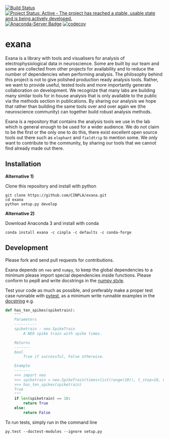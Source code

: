 [![Build Status](https://travis-ci.org/CINPLA/exana.svg)](https://travis-ci.org/CINPLA/exana)
[![Project Status: Active - The project has reached a stable, usable state and is being actively developed.](http://www.repostatus.org/badges/latest/active.svg)](http://www.repostatus.org/#active)
[![Anaconda-Server Badge](https://anaconda.org/cinpla/exana/badges/installer/conda.svg)](https://conda.anaconda.org/cinpla)
[![codecov](https://codecov.io/gh/CINPLA/exana/branch/dev/graph/badge.svg)](https://codecov.io/gh/CINPLA/exana)
# exana

Exana is a library with tools and visualisers for analysis of electrophysiological data in neuroscience. Some are built by our team and some are collected from other projects for availability and to reduce the number of dependencies when performing analysis. The philosophy behind this project is not to give polished production ready analysis tools. Rather, we want to provide useful, tested tools and more importantly generate collaboration on development. We recognize that many labs are building many similar tools for in house analysis that is only available to the public via the methods section in publications. By sharing our analysis we hope that rather than building the same tools over and over again we (the neuroscience community) can together build robust analysis methods.

Exana is a repository that contains the analysis tools we use in the lab which is general enough to be used for a wider audience. We do not claim to be the first or the only one to do this, there exist excellent open source tools out there such as `elephant` and `fieldtrip` to mention some. We only want to contribute to the community, by sharing our tools that we cannot find already made out there.

## Installation

**Alternative 1)**

Clone this repository and install with python

```
git clone https://github.com/CINPLA/exana.git
cd exana
python setup.py develop
```
**Alternative 2)**

Download Anaconda 3 and install with conda

```
conda install exana -c cinpla -c defaults -c conda-forge
```


## Development

Please fork and send pull requests for contributions.

Exana depends on `neo` and `numpy`, to keep the global dependencies to a minimum please import special dependencies inside functions. Please conform to pep8 and write docstrings in the [numpy style](http://sphinxcontrib-napoleon.readthedocs.io/en/latest/example_numpy.html).

Test your code as much as possible, and preferably make a proper test case runnable with [pytest](https://docs.pytest.org/en/latest/contents.html), as a minimum write runnable examples in the [docstring](https://docs.pytest.org/en/latest/doctest.html) e.g.

```python
def has_ten_spikes(spiketrain):
    """
    Parameters
    ----------
    spiketrain : neo.SpikeTrain
        A NEO spike train with spike times.

    Returns
    -------
    bool
        True if successful, False otherwise.

    Example
    -------
    >>> import neo
    >>> spiketrain = neo.SpikeTrain(times=list(range(10)), t_stop=10, units='s')
    >>> has_ten_spikes(spiketrain)
    True
    """
    if len(spiketrain) == 10:
        return True
    else:
        return False
```

To run tests, simply run in the command line
```
py.test --doctest-modules --ignore setup.py
```

